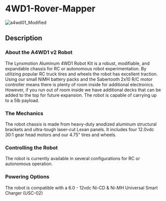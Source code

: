 # 4WD1-Rover-Mapper

![a4wd01_Modified](https://github.com/acromtech/4WD1-Rover-Mapper/assets/103576080/2f0dded3-764b-4afc-9e7c-aab44e5bcf12)

## Description
### About the A4WD1 v2 Robot
The Lynxmotion Aluminum 4WD1 Robot Kit is a robust, modifiable, and expandable chassis for RC or autonomous robot experimentation. By utilizing popular RC truck tires and wheels the robot has excellent traction. Using our small NiMH battery packs and the Sabertooth 2x10 R/C motor controller means there is plenty of room inside for additional electronics. However, if you run out of room inside we have additional decks that can be added to the top for future expansion. The robot is capable of carrying up to a 5lb payload.

### The Mechanics
The robot chassis is made from heavy-duty anodized aluminum structural brackets and ultra-tough laser-cut Lexan panels. It includes four 12.0vdc 30:1 gear head motors and our 4.75" tires and wheels.

### Controlling the Robot
The robot is currently available in several configurations for RC or autonomous operation. 

### Powering Options
The robot is compatible with a 6.0 - 12vdc Ni-CD & Ni-MH Universal Smart Charger (USC-02)
